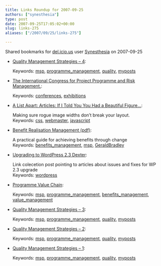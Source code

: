 ```yaml
---
title: Links Roundup for 2007-09-25
authors: ["synesthesia"]
type: post
date: 2007-09-25T17:05:02+00:00
slug: links-275 
aliases: ["/2007/09/25/links-275"]

---
```

Shared bookmarks for [del.icio.us][1] user  [Synesthesia][2] on 2007-09-25

  * [Quality Management Strategies &#8211; 4][3]:
  
       
    Keywords: [msp][4], [programme_management][5], [quality][6], [myposts][7]
  * [The International Congress for Project,Programme and Risk Management.][8]:
  
       
    Keywords: [conferences][9], [exhibitions][10]
  * [A List Apart: Articles: If I Told You You Had a Beautiful Figure&#8230;][11]:
  
    Making sure rogue image widths don&#8217;t break your layout.    
    Keywords: [css][12], [webmaster][13], [javascript][14]
  * [Benefit Realisation Management (pdf)][15]:
  
    A practical guide for achieving benefits through change    
    Keywords: [benefits_management][16], [msp][4], [GeraldBradley][17]
  * [Upgrading to WordPress 2.3 Dexter][18]:
  
    Link colecetion post pointing to articles about issues and fixes for WP 2.3 upgrade    
    Keywords: [wordpress][19]
  * [Programme Value Chain][20]:
  
       
    Keywords: [msp][4], [programme_management][5], [benefits_management][16], [value_management][21]
  * [Quality Management Strategies &#8211; 3][22]:
  
       
    Keywords: [msp][4], [programme_management][5], [quality][6], [myposts][7]
  * [Quality Management Strategies &#8211; 2][23]:
  
       
    Keywords: [msp][4], [programme_management][5], [quality][6], [myposts][7]
  * [Quality Management Strategies &#8211; 1][24]:
  
       
    Keywords: [msp][4], [programme_management][5], [quality][6], [myposts][7]

 [1]: https://del.icio.us/
 [2]: https://del.icio.us/synesthesia
 [3]: https://www.synesthesia.co.uk/msp/2007/09/25/quality-management-strategies-4 "https://www.synesthesia.co.uk/msp/2007/09/25/quality-management-strategies-4"
 [4]: https://del.icio.us/synesthesia/msp
 [5]: https://del.icio.us/synesthesia/programme_management
 [6]: https://del.icio.us/synesthesia/quality
 [7]: https://del.icio.us/synesthesia/myposts
 [8]: https://www.bpugcongress.com/ "https://www.bpugcongress.com/"
 [9]: https://del.icio.us/synesthesia/conferences
 [10]: https://del.icio.us/synesthesia/exhibitions
 [11]: https://www.alistapart.com/articles/figurehandler "https://www.alistapart.com/articles/figurehandler"
 [12]: https://del.icio.us/synesthesia/css
 [13]: https://del.icio.us/synesthesia/webmaster
 [14]: https://del.icio.us/synesthesia/javascript
 [15]: https://www.gowerpub.com/pdf/Benefit_Realisation_Management_Ch4.pdf "https://www.gowerpub.com/pdf/Benefit_Realisation_Management_Ch4.pdf"
 [16]: https://del.icio.us/synesthesia/benefits_management
 [17]: https://del.icio.us/synesthesia/GeraldBradley
 [18]: https://weblogtoolscollection.com/archives/2007/09/25/upgrading-to-wordpress-23-dexter "https://weblogtoolscollection.com/archives/2007/09/25/upgrading-to-wordpress-23-dexter"
 [19]: https://del.icio.us/synesthesia/wordpress
 [20]: https://www.synesthesia.co.uk/msp/2007/09/25/programme-value-chain%20myposts "https://www.synesthesia.co.uk/msp/2007/09/25/programme-value-chain%20myposts"
 [21]: https://del.icio.us/synesthesia/value_management
 [22]: https://www.synesthesia.co.uk/msp/2007/09/25/quality-management-strategies-3 "https://www.synesthesia.co.uk/msp/2007/09/25/quality-management-strategies-3"
 [23]: https://www.synesthesia.co.uk/msp/2007/09/25/quality-management-strategies-2 "https://www.synesthesia.co.uk/msp/2007/09/25/quality-management-strategies-2"
 [24]: https://www.synesthesia.co.uk/msp/2007/09/25/quality-management-strategies-1 "https://www.synesthesia.co.uk/msp/2007/09/25/quality-management-strategies-1"